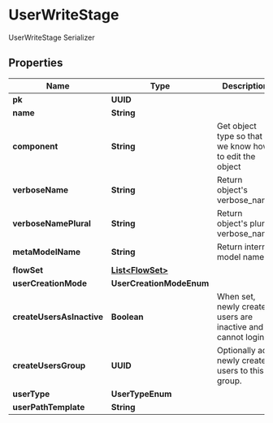 

# UserWriteStage

UserWriteStage Serializer

## Properties

| Name | Type | Description | Notes |
|------------ | ------------- | ------------- | -------------|
|**pk** | **UUID** |  |  [readonly] |
|**name** | **String** |  |  |
|**component** | **String** | Get object type so that we know how to edit the object |  [readonly] |
|**verboseName** | **String** | Return object&#39;s verbose_name |  [readonly] |
|**verboseNamePlural** | **String** | Return object&#39;s plural verbose_name |  [readonly] |
|**metaModelName** | **String** | Return internal model name |  [readonly] |
|**flowSet** | [**List&lt;FlowSet&gt;**](FlowSet.md) |  |  [optional] |
|**userCreationMode** | **UserCreationModeEnum** |  |  [optional] |
|**createUsersAsInactive** | **Boolean** | When set, newly created users are inactive and cannot login. |  [optional] |
|**createUsersGroup** | **UUID** | Optionally add newly created users to this group. |  [optional] |
|**userType** | **UserTypeEnum** |  |  [optional] |
|**userPathTemplate** | **String** |  |  [optional] |



